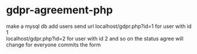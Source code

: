# gdpr-agreement-php
make a mysql db add users
send url  localhost/gdpr.php?id=1  for user with id 1  
localhost/gdpr.php?id=2 for user with id 2 and so on
the status agree will change for everyone commits the form
